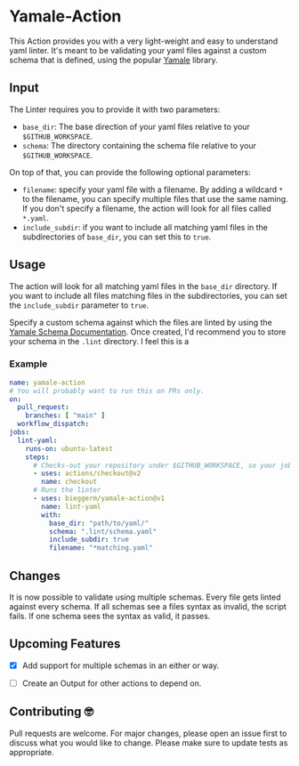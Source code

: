 # Yamale-Action
This Action provides you with a very light-weight and easy to understand yaml linter. It's meant to be validating 
your yaml files against a custom schema that is defined, using the popular
[Yamale](https://github.com/23andMe/Yamale) library. 

## Input
The Linter requires you to provide it with two parameters:
- `base_dir`: The base direction of your yaml files relative to your `$GITHUB_WORKSPACE`.
- `schema`: The directory containing the schema file relative to your `$GITHUB_WORKSPACE`.

On top of that, you can provide the following optional parameters:
- `filename`: specify your yaml file with a filename. By adding a wildcard `*` to the filename, you can specify multiple 
files that use the same naming. If you don't specify a filename, the action will look for all files called `*.yaml`.
- `include_subdir`: if you want to include all matching yaml files in the subdirectories of `base_dir`, you can set this to `true`.

## Usage
The action will look for all matching yaml files in the `base_dir` directory. If you want to include all files matching 
files in the subdirectories, you can set the `include_subdir` parameter to `true`.

Specify a custom schema against which the files are linted by using the 
[Yamale Schema Documentation](https://github.com/23andMe/Yamale#schema). Once created, 
I'd recommend you to store your schema in the `.lint` directory. I feel this is a 

### Example
```yaml
name: yamale-action
# You will probably want to run this on PRs only.
on:
  pull_request:
    branches: [ "main" ]
  workflow_dispatch:
jobs:
  lint-yaml:
    runs-on: ubuntu-latest
    steps:
      # Checks-out your repository under $GITHUB_WORKSPACE, so your job can access it
      - uses: actions/checkout@v2
        name: checkout
      # Runs the linter
      - uses: bieggerm/yamale-action@v1
        name: lint-yaml
        with:
          base_dir: "path/to/yaml/"
          schema: ".lint/schema.yaml" 
          include_subdir: true  
          filename: "*matching.yaml"
```
## Changes

It is now possible to validate using multiple schemas. Every file gets linted against every schema. If all schemas see a files syntax as invalid, the script fails. If one schema sees the syntax as valid, it passes.


## Upcoming Features
- [x] Add support for multiple schemas in an either or way.
- [ ] Create an Output for other actions to depend on.


## Contributing :nerd_face:
Pull requests are welcome. For major changes, please open an issue first to discuss what you would like to change.
Please make sure to update tests as appropriate.
